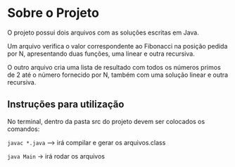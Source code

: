 # Sobre o Projeto

O projeto possui dois arquivos com as soluções escritas em Java.

Um arquivo verifica o valor correspondente ao Fibonacci na posição pedida por N, apresentando duas funções, uma linear e outra recursiva.

O outro arquivo cria uma lista de resultado com todos os números primos de 2 até o número fornecido por N, também com uma solução linear e outra recursiva.

## Instruções para utilização


No terminal, dentro da pasta src do projeto devem ser colocados os comandos:

`javac *.java`  --> irá compilar e gerar os arquivos.class

`java Main` -> irá rodar os arquivos
